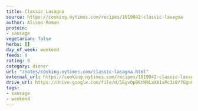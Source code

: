 ```yaml
---
title: Classic Lasagna
source: https://cooking.nytimes.com/recipes/1019042-classic-lasagna
author: Alison Roman
protein:
- sausage
vegetarian: false
herbs: []
day_of_week: weekend
feeds: 0
rating: 0
category: dinner
url: "/notes/cooking.nytimes.com/classic-lasagna.html"
external_url: https://cooking.nytimes.com/recipes/1019042-classic-lasagna
drive_url: https://drive.google.com/file/d/1EgvOp96tN9LaXA1xPc3z8Y7GgnU31XAt/view?usp=drive_link
tags:
- sausage
- weekend
---
```



